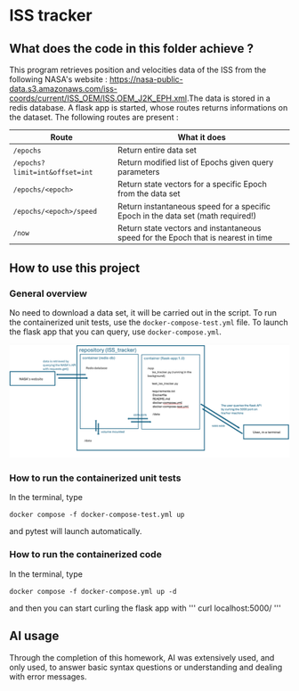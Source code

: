 # ISS tracker

## What does the code in this folder achieve ?
This program retrieves position and velocities data of the ISS from the following NASA's website : <https://nasa-public-data.s3.amazonaws.com/iss-coords/current/ISS_OEM/ISS.OEM_J2K_EPH.xml>.The data is stored in a redis database. A flask app is started, whose routes returns informations on the dataset. The following routes are present :

| Route                           | What it does                                                                 |
|--------------------------------|-------------------------------------------------------------------------------------|
| `/epochs`                      | Return entire data set                                                             |
| `/epochs?limit=int&offset=int` | Return modified list of Epochs given query parameters                             |
| `/epochs/<epoch>`              | Return state vectors for a specific Epoch from the data set                       |
| `/epochs/<epoch>/speed`        | Return instantaneous speed for a specific Epoch in the data set (math required!)  |
| `/now`                         | Return state vectors and instantaneous speed for the Epoch that is nearest in time |

## How to use this project

### General overview
No need to download a data set, it will be carried out in the script. To run the containerized unit tests, use the `docker-compose-test.yml` file. To launch the flask app that you can query, use `docker-compose.yml`. 

![The structural diagram of this project](structural_diagram.png)


### How to run the containerized unit tests
In the terminal, type
```
docker compose -f docker-compose-test.yml up
```
and pytest will launch automatically.
### How to run the containerized code
In the terminal, type
```
docker compose -f docker-compose.yml up -d
```
and then you can start curling the flask app with
'''
curl localhost:5000/<your route>
'''

## AI usage
Through the completion of this homework, AI was extensively used, and only used, to answer basic syntax questions or understanding and dealing with error messages.
